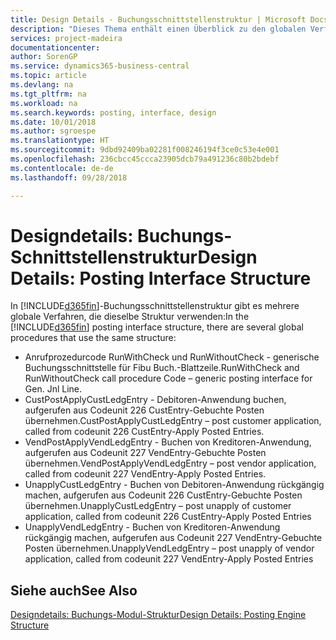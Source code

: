```yaml
---
title: Design Details - Buchungsschnittstellenstruktur | Microsoft Docs
description: "Dieses Thema enthält einen Überblick zu den globalen Verfahren in der Buchungsschnittstellenstruktur."
services: project-madeira
documentationcenter: 
author: SorenGP
ms.service: dynamics365-business-central
ms.topic: article
ms.devlang: na
ms.tgt_pltfrm: na
ms.workload: na
ms.search.keywords: posting, interface, design
ms.date: 10/01/2018
ms.author: sgroespe
ms.translationtype: HT
ms.sourcegitcommit: 9dbd92409ba02281f008246194f3ce0c53e4e001
ms.openlocfilehash: 236cbcc45ccca23905dcb79a491236c80b2bdebf
ms.contentlocale: de-de
ms.lasthandoff: 09/28/2018

---
```

# <a name="design-details-posting-interface-structure"></a><span data-ttu-id="d7cae-103">Designdetails: Buchungs-Schnittstellenstruktur</span><span class="sxs-lookup"><span data-stu-id="d7cae-103">Design Details: Posting Interface Structure</span></span>
<span data-ttu-id="d7cae-104">In [!INCLUDE[d365fin](includes/d365fin_md.md)]-Buchungsschnittstellenstruktur gibt es mehrere globale Verfahren, die dieselbe Struktur verwenden:</span><span class="sxs-lookup"><span data-stu-id="d7cae-104">In the [!INCLUDE[d365fin](includes/d365fin_md.md)] posting interface structure, there are several global procedures that use the same structure:</span></span>  
  
* <span data-ttu-id="d7cae-105">Anrufprozedurcode RunWithCheck und RunWithoutCheck - generische Buchungsschnittstelle für Fibu Buch.-Blattzeile.</span><span class="sxs-lookup"><span data-stu-id="d7cae-105">RunWithCheck and RunWithoutCheck call procedure Code – generic posting interface for Gen. Jnl Line.</span></span>  
* <span data-ttu-id="d7cae-106">CustPostApplyCustLedgEntry - Debitoren-Anwendung buchen, aufgerufen aus Codeunit 226 CustEntry-Gebuchte Posten übernehmen.</span><span class="sxs-lookup"><span data-stu-id="d7cae-106">CustPostApplyCustLedgEntry – post customer application, called from codeunit 226 CustEntry-Apply Posted Entries.</span></span>  
* <span data-ttu-id="d7cae-107">VendPostApplyVendLedgEntry - Buchen von Kreditoren-Anwendung, aufgerufen aus Codeunit 227 VendEntry-Gebuchte Posten übernehmen.</span><span class="sxs-lookup"><span data-stu-id="d7cae-107">VendPostApplyVendLedgEntry – post vendor application, called from codeunit 227 VendEntry-Apply Posted Entries.</span></span>  
* <span data-ttu-id="d7cae-108">UnapplyCustLedgEntry - Buchen von Debitoren-Anwendung rückgängig machen, aufgerufen aus Codeunit 226 CustEntry-Gebuchte Posten übernehmen.</span><span class="sxs-lookup"><span data-stu-id="d7cae-108">UnapplyCustLedgEntry – post unapply of customer application, called from codeunit 226 CustEntry-Apply Posted Entries</span></span>  
* <span data-ttu-id="d7cae-109">UnapplyVendLedgEntry - Buchen von Kreditoren-Anwendung rückgängig machen, aufgerufen aus Codeunit 227 VendEntry-Gebuchte Posten übernehmen.</span><span class="sxs-lookup"><span data-stu-id="d7cae-109">UnapplyVendLedgEntry – post unapply of vendor application, called from codeunit 227 VendEntry-Apply Posted Entries</span></span>  
  
## <a name="see-also"></a><span data-ttu-id="d7cae-110">Siehe auch</span><span class="sxs-lookup"><span data-stu-id="d7cae-110">See Also</span></span>  
[<span data-ttu-id="d7cae-111">Designdetails: Buchungs-Modul-Struktur</span><span class="sxs-lookup"><span data-stu-id="d7cae-111">Design Details: Posting Engine Structure</span></span>](design-details-posting-engine-structure.md)
